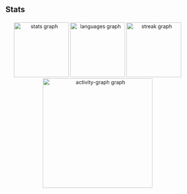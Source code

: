 <h2 align="left">Stats</h2>

###

<div align="center">
  <img src="https://github-readme-stats.vercel.app/api?username=JallsBR&hide_title=false&hide_rank=false&show_icons=true&include_all_commits=true&count_private=true&disable_animations=false&theme=dark&locale=en&hide_border=false&order=1" height="150" alt="stats graph"  />
  <img src="https://github-readme-stats.vercel.app/api/top-langs?username=JallsBR&locale=en&hide_title=false&layout=compact&card_width=320&langs_count=5&theme=dark&hide_border=false&order=2" height="150" alt="languages graph"  />
  <img src="https://streak-stats.demolab.com?user=JallsBR&locale=en&mode=daily&theme=dark&hide_border=false&border_radius=5&order=3" height="150" alt="streak graph"  />
  <img src="https://github-readme-activity-graph.vercel.app/graph?username=JallsBR&radius=16&theme=modern-lilac&area=true&order=5&hide_border=true&hide_title=true" height="300" alt="activity-graph graph"  />
</div>

###
